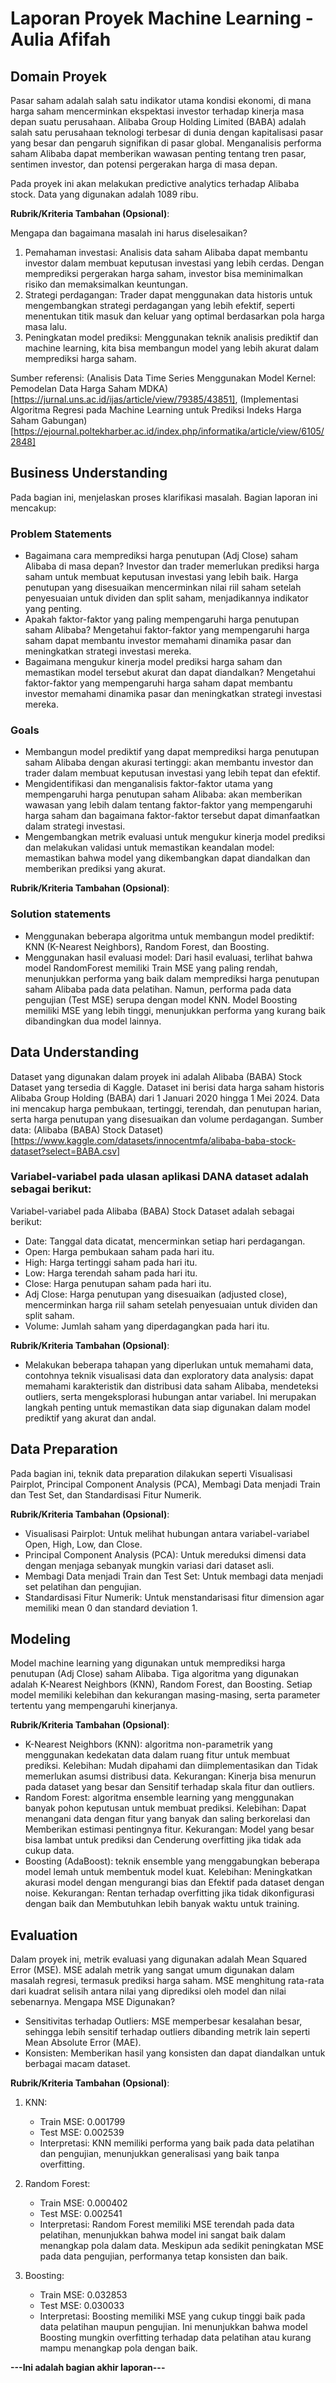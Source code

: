 # Laporan Proyek Machine Learning - Aulia Afifah

## Domain Proyek

Pasar saham adalah salah satu indikator utama kondisi ekonomi, di mana harga saham mencerminkan ekspektasi investor terhadap kinerja masa depan suatu perusahaan. Alibaba Group Holding Limited (BABA) adalah salah satu perusahaan teknologi terbesar di dunia dengan kapitalisasi pasar yang besar dan pengaruh signifikan di pasar global. Menganalisis performa saham Alibaba dapat memberikan wawasan penting tentang tren pasar, sentimen investor, dan potensi pergerakan harga di masa depan.

Pada proyek ini akan melakukan predictive analytics terhadap Alibaba stock. Data yang digunakan adalah 1089 ribu.

**Rubrik/Kriteria Tambahan (Opsional)**:

Mengapa dan bagaimana masalah ini harus diselesaikan?

1. Pemahaman investasi: Analisis data saham Alibaba dapat membantu investor dalam membuat keputusan investasi yang lebih cerdas. Dengan memprediksi pergerakan harga saham, investor bisa meminimalkan risiko dan memaksimalkan keuntungan.
2. Strategi perdagangan: Trader dapat menggunakan data historis untuk mengembangkan strategi perdagangan yang lebih efektif, seperti menentukan titik masuk dan keluar yang optimal berdasarkan pola harga masa lalu.
3. Peningkatan model prediksi: Menggunakan teknik analisis prediktif dan machine learning, kita bisa membangun model yang lebih akurat dalam memprediksi harga saham.

Sumber referensi: (Analisis Data Time Series Menggunakan Model Kernel: Pemodelan
Data Harga Saham MDKA)[https://jurnal.uns.ac.id/ijas/article/view/79385/43851], (Implementasi Algoritma Regresi pada Machine Learning untuk Prediksi Indeks Harga Saham Gabungan)[https://ejournal.poltekharber.ac.id/index.php/informatika/article/view/6105/2848]

## Business Understanding

Pada bagian ini, menjelaskan proses klarifikasi masalah.
Bagian laporan ini mencakup:

### Problem Statements

- Bagaimana cara memprediksi harga penutupan (Adj Close) saham Alibaba di masa depan?
  Investor dan trader memerlukan prediksi harga saham untuk membuat keputusan investasi yang lebih baik. Harga penutupan yang disesuaikan mencerminkan nilai riil saham setelah penyesuaian untuk dividen dan split saham, menjadikannya indikator yang penting.
- Apakah faktor-faktor yang paling mempengaruhi harga penutupan saham Alibaba?
  Mengetahui faktor-faktor yang mempengaruhi harga saham dapat membantu investor memahami dinamika pasar dan meningkatkan strategi investasi mereka.
- Bagaimana mengukur kinerja model prediksi harga saham dan memastikan model tersebut akurat dan dapat diandalkan?
  Mengetahui faktor-faktor yang mempengaruhi harga saham dapat membantu investor memahami dinamika pasar dan meningkatkan strategi investasi mereka.

### Goals

- Membangun model prediktif yang dapat memprediksi harga penutupan saham Alibaba dengan akurasi tertinggi: akan membantu investor dan trader dalam membuat keputusan investasi yang lebih tepat dan efektif.
- Mengidentifikasi dan menganalisis faktor-faktor utama yang mempengaruhi harga penutupan saham Alibaba: akan memberikan wawasan yang lebih dalam tentang faktor-faktor yang mempengaruhi harga saham dan bagaimana faktor-faktor tersebut dapat dimanfaatkan dalam strategi investasi.
- Mengembangkan metrik evaluasi untuk mengukur kinerja model prediksi dan melakukan validasi untuk memastikan keandalan model: memastikan bahwa model yang dikembangkan dapat diandalkan dan memberikan prediksi yang akurat.

**Rubrik/Kriteria Tambahan (Opsional)**:

### Solution statements

- Menggunakan beberapa algoritma untuk membangun model prediktif: KNN (K-Nearest Neighbors), Random Forest, dan Boosting.
- Menggunakan hasil evaluasi model: Dari hasil evaluasi, terlihat bahwa model RandomForest memiliki Train MSE yang paling rendah, menunjukkan performa yang baik dalam memprediksi harga penutupan saham Alibaba pada data pelatihan. Namun, performa pada data pengujian (Test MSE) serupa dengan model KNN. Model Boosting memiliki MSE yang lebih tinggi, menunjukkan performa yang kurang baik dibandingkan dua model lainnya.

## Data Understanding

Dataset yang digunakan dalam proyek ini adalah Alibaba (BABA) Stock Dataset yang tersedia di Kaggle. Dataset ini berisi data harga saham historis Alibaba Group Holding (BABA) dari 1 Januari 2020 hingga 1 Mei 2024. Data ini mencakup harga pembukaan, tertinggi, terendah, dan penutupan harian, serta harga penutupan yang disesuaikan dan volume perdagangan.
Sumber data: (Alibaba (BABA) Stock Dataset)[https://www.kaggle.com/datasets/innocentmfa/alibaba-baba-stock-dataset?select=BABA.csv]

### Variabel-variabel pada ulasan aplikasi DANA dataset adalah sebagai berikut:

Variabel-variabel pada Alibaba (BABA) Stock Dataset adalah sebagai berikut:

- Date: Tanggal data dicatat, mencerminkan setiap hari perdagangan.
- Open: Harga pembukaan saham pada hari itu.
- High: Harga tertinggi saham pada hari itu.
- Low: Harga terendah saham pada hari itu.
- Close: Harga penutupan saham pada hari itu.
- Adj Close: Harga penutupan yang disesuaikan (adjusted close), mencerminkan harga riil saham setelah penyesuaian untuk dividen dan split saham.
- Volume: Jumlah saham yang diperdagangkan pada hari itu.

**Rubrik/Kriteria Tambahan (Opsional)**:

- Melakukan beberapa tahapan yang diperlukan untuk memahami data, contohnya teknik visualisasi data dan exploratory data analysis: dapat memahami karakteristik dan distribusi data saham Alibaba, mendeteksi outliers, serta mengeksplorasi hubungan antar variabel. Ini merupakan langkah penting untuk memastikan data siap digunakan dalam model prediktif yang akurat dan andal.

## Data Preparation

Pada bagian ini, teknik data preparation dilakukan seperti Visualisasi Pairplot, Principal Component Analysis (PCA), Membagi Data menjadi Train dan Test Set, dan Standardisasi Fitur Numerik.

**Rubrik/Kriteria Tambahan (Opsional)**:

- Visualisasi Pairplot: Untuk melihat hubungan antara variabel-variabel Open, High, Low, dan Close.
- Principal Component Analysis (PCA): Untuk mereduksi dimensi data dengan menjaga sebanyak mungkin variasi dari dataset asli.
- Membagi Data menjadi Train dan Test Set: Untuk membagi data menjadi set pelatihan dan pengujian.
- Standardisasi Fitur Numerik: Untuk menstandarisasi fitur dimension agar memiliki mean 0 dan standard deviation 1.

## Modeling

Model machine learning yang digunakan untuk memprediksi harga penutupan (Adj Close) saham Alibaba. Tiga algoritma yang digunakan adalah K-Nearest Neighbors (KNN), Random Forest, dan Boosting. Setiap model memiliki kelebihan dan kekurangan masing-masing, serta parameter tertentu yang mempengaruhi kinerjanya.

**Rubrik/Kriteria Tambahan (Opsional)**:

- K-Nearest Neighbors (KNN): algoritma non-parametrik yang menggunakan kedekatan data dalam ruang fitur untuk membuat prediksi. Kelebihan: Mudah dipahami dan diimplementasikan dan Tidak memerlukan asumsi distribusi data. Kekurangan: Kinerja bisa menurun pada dataset yang besar dan Sensitif terhadap skala fitur dan outliers.
- Random Forest: algoritma ensemble learning yang menggunakan banyak pohon keputusan untuk membuat prediksi. Kelebihan: Dapat menangani data dengan fitur yang banyak dan saling berkorelasi dan Memberikan estimasi pentingnya fitur. Kekurangan: Model yang besar bisa lambat untuk prediksi dan Cenderung overfitting jika tidak ada cukup data.
- Boosting (AdaBoost): teknik ensemble yang menggabungkan beberapa model lemah untuk membentuk model kuat. Kelebihan: Meningkatkan akurasi model dengan mengurangi bias dan Efektif pada dataset dengan noise. Kekurangan: Rentan terhadap overfitting jika tidak dikonfigurasi dengan baik dan Membutuhkan lebih banyak waktu untuk training.

## Evaluation

Dalam proyek ini, metrik evaluasi yang digunakan adalah Mean Squared Error (MSE). MSE adalah metrik yang sangat umum digunakan dalam masalah regresi, termasuk prediksi harga saham. MSE menghitung rata-rata dari kuadrat selisih antara nilai yang diprediksi oleh model dan nilai sebenarnya.
Mengapa MSE Digunakan?

- Sensitivitas terhadap Outliers: MSE memperbesar kesalahan besar, sehingga lebih sensitif terhadap outliers dibanding metrik lain seperti Mean Absolute Error (MAE).
- Konsisten: Memberikan hasil yang konsisten dan dapat diandalkan untuk berbagai macam dataset.

**Rubrik/Kriteria Tambahan (Opsional)**:

1. KNN:

   - Train MSE: 0.001799
   - Test MSE: 0.002539
   - Interpretasi: KNN memiliki performa yang baik pada data pelatihan dan pengujian, menunjukkan generalisasi yang baik tanpa overfitting.

2. Random Forest:

   - Train MSE: 0.000402
   - Test MSE: 0.002541
   - Interpretasi: Random Forest memiliki MSE terendah pada data pelatihan, menunjukkan bahwa model ini sangat baik dalam menangkap pola dalam data. Meskipun ada sedikit peningkatan MSE pada data pengujian, performanya tetap konsisten dan baik.

3. Boosting:
   - Train MSE: 0.032853
   - Test MSE: 0.030033
   - Interpretasi: Boosting memiliki MSE yang cukup tinggi baik pada data pelatihan maupun pengujian. Ini menunjukkan bahwa model Boosting mungkin overfitting terhadap data pelatihan atau kurang mampu menangkap pola dengan baik.

**---Ini adalah bagian akhir laporan---**
